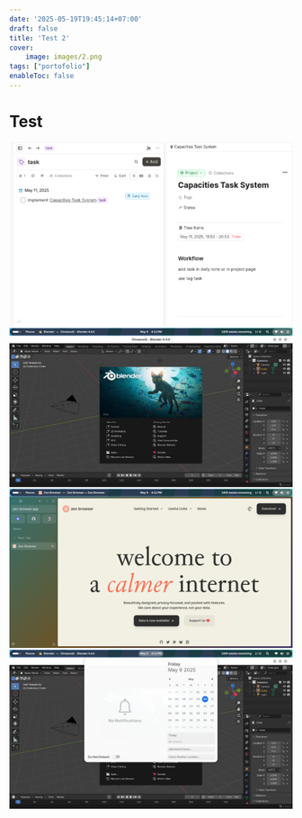 ```yaml
---
date: '2025-05-19T19:45:14+07:00'
draft: false
title: 'Test 2'
cover:
    image: images/2.png
tags: ["portofolio"]
enableToc: false
---
```

# Test

![test1](images/1.png)
![test2](images/2.png)
![test4](images/3.png)
![test4](images/4.png)